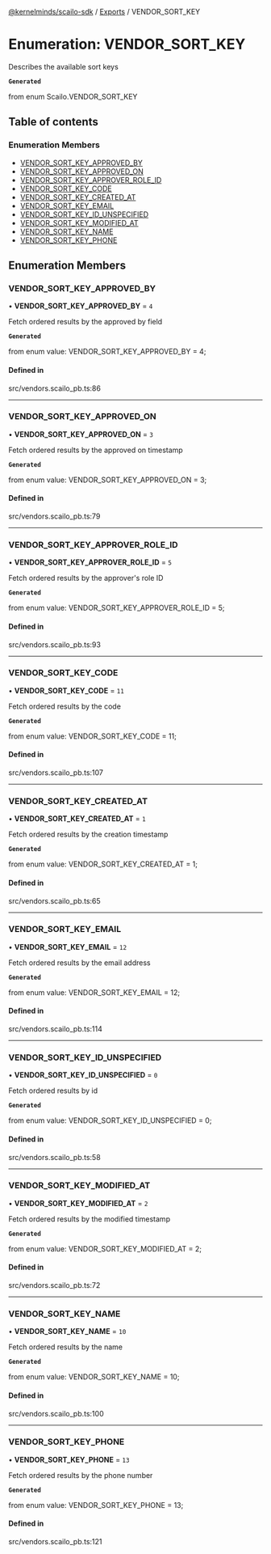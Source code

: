 [@kernelminds/scailo-sdk](../README.md) / [Exports](../modules.md) / VENDOR\_SORT\_KEY

# Enumeration: VENDOR\_SORT\_KEY

Describes the available sort keys

**`Generated`**

from enum Scailo.VENDOR_SORT_KEY

## Table of contents

### Enumeration Members

- [VENDOR\_SORT\_KEY\_APPROVED\_BY](VENDOR_SORT_KEY.md#vendor_sort_key_approved_by)
- [VENDOR\_SORT\_KEY\_APPROVED\_ON](VENDOR_SORT_KEY.md#vendor_sort_key_approved_on)
- [VENDOR\_SORT\_KEY\_APPROVER\_ROLE\_ID](VENDOR_SORT_KEY.md#vendor_sort_key_approver_role_id)
- [VENDOR\_SORT\_KEY\_CODE](VENDOR_SORT_KEY.md#vendor_sort_key_code)
- [VENDOR\_SORT\_KEY\_CREATED\_AT](VENDOR_SORT_KEY.md#vendor_sort_key_created_at)
- [VENDOR\_SORT\_KEY\_EMAIL](VENDOR_SORT_KEY.md#vendor_sort_key_email)
- [VENDOR\_SORT\_KEY\_ID\_UNSPECIFIED](VENDOR_SORT_KEY.md#vendor_sort_key_id_unspecified)
- [VENDOR\_SORT\_KEY\_MODIFIED\_AT](VENDOR_SORT_KEY.md#vendor_sort_key_modified_at)
- [VENDOR\_SORT\_KEY\_NAME](VENDOR_SORT_KEY.md#vendor_sort_key_name)
- [VENDOR\_SORT\_KEY\_PHONE](VENDOR_SORT_KEY.md#vendor_sort_key_phone)

## Enumeration Members

### VENDOR\_SORT\_KEY\_APPROVED\_BY

• **VENDOR\_SORT\_KEY\_APPROVED\_BY** = ``4``

Fetch ordered results by the approved by field

**`Generated`**

from enum value: VENDOR_SORT_KEY_APPROVED_BY = 4;

#### Defined in

src/vendors.scailo_pb.ts:86

___

### VENDOR\_SORT\_KEY\_APPROVED\_ON

• **VENDOR\_SORT\_KEY\_APPROVED\_ON** = ``3``

Fetch ordered results by the approved on timestamp

**`Generated`**

from enum value: VENDOR_SORT_KEY_APPROVED_ON = 3;

#### Defined in

src/vendors.scailo_pb.ts:79

___

### VENDOR\_SORT\_KEY\_APPROVER\_ROLE\_ID

• **VENDOR\_SORT\_KEY\_APPROVER\_ROLE\_ID** = ``5``

Fetch ordered results by the approver's role ID

**`Generated`**

from enum value: VENDOR_SORT_KEY_APPROVER_ROLE_ID = 5;

#### Defined in

src/vendors.scailo_pb.ts:93

___

### VENDOR\_SORT\_KEY\_CODE

• **VENDOR\_SORT\_KEY\_CODE** = ``11``

Fetch ordered results by the code

**`Generated`**

from enum value: VENDOR_SORT_KEY_CODE = 11;

#### Defined in

src/vendors.scailo_pb.ts:107

___

### VENDOR\_SORT\_KEY\_CREATED\_AT

• **VENDOR\_SORT\_KEY\_CREATED\_AT** = ``1``

Fetch ordered results by the creation timestamp

**`Generated`**

from enum value: VENDOR_SORT_KEY_CREATED_AT = 1;

#### Defined in

src/vendors.scailo_pb.ts:65

___

### VENDOR\_SORT\_KEY\_EMAIL

• **VENDOR\_SORT\_KEY\_EMAIL** = ``12``

Fetch ordered results by the email address

**`Generated`**

from enum value: VENDOR_SORT_KEY_EMAIL = 12;

#### Defined in

src/vendors.scailo_pb.ts:114

___

### VENDOR\_SORT\_KEY\_ID\_UNSPECIFIED

• **VENDOR\_SORT\_KEY\_ID\_UNSPECIFIED** = ``0``

Fetch ordered results by id

**`Generated`**

from enum value: VENDOR_SORT_KEY_ID_UNSPECIFIED = 0;

#### Defined in

src/vendors.scailo_pb.ts:58

___

### VENDOR\_SORT\_KEY\_MODIFIED\_AT

• **VENDOR\_SORT\_KEY\_MODIFIED\_AT** = ``2``

Fetch ordered results by the modified timestamp

**`Generated`**

from enum value: VENDOR_SORT_KEY_MODIFIED_AT = 2;

#### Defined in

src/vendors.scailo_pb.ts:72

___

### VENDOR\_SORT\_KEY\_NAME

• **VENDOR\_SORT\_KEY\_NAME** = ``10``

Fetch ordered results by the name

**`Generated`**

from enum value: VENDOR_SORT_KEY_NAME = 10;

#### Defined in

src/vendors.scailo_pb.ts:100

___

### VENDOR\_SORT\_KEY\_PHONE

• **VENDOR\_SORT\_KEY\_PHONE** = ``13``

Fetch ordered results by the phone number

**`Generated`**

from enum value: VENDOR_SORT_KEY_PHONE = 13;

#### Defined in

src/vendors.scailo_pb.ts:121
